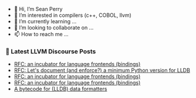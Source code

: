 - 👋 Hi, I’m Sean Perry
- 👀 I’m interested in compilers (c++, COBOL, llvm)
- 🌱 I’m currently learning ...
- 💞️ I’m looking to collaborate on ...
- 📫 How to reach me ...

<!---
s66perry/s66perry is a ✨ special ✨ repository because its `README.md` (this file) appears on your GitHub profile.
You can click the Preview link to take a look at your changes.
--->
### 📕 Latest LLVM Discourse Posts

<!-- DISCOURSE-LLVM:START -->
- [RFC: an incubator for language frontends &lpar;bindings&rpar;](https://discourse.llvm.org/t/rfc-an-incubator-for-language-frontends-bindings/82832#post_9)
- [RFC: Let&#39;s document &lpar;and enforce?&rpar; a minimum Python version for LLDB](https://discourse.llvm.org/t/rfc-lets-document-and-enforce-a-minimum-python-version-for-lldb/82731#post_16)
- [RFC: an incubator for language frontends &lpar;bindings&rpar;](https://discourse.llvm.org/t/rfc-an-incubator-for-language-frontends-bindings/82832#post_8)
- [RFC: an incubator for language frontends &lpar;bindings&rpar;](https://discourse.llvm.org/t/rfc-an-incubator-for-language-frontends-bindings/82832#post_7)
- [A bytecode for &lpar;LLDB&rpar; data formatters](https://discourse.llvm.org/t/a-bytecode-for-lldb-data-formatters/82696?page=2#post_37)
<!-- DISCOURSE-LLVM:END -->
